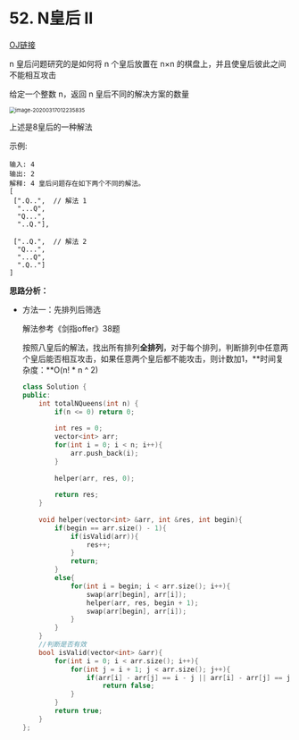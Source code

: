 # 52. N皇后 II

[OJ链接](https://leetcode.com/problems/n-queens-ii/description/)

n 皇后问题研究的是如何将 n 个皇后放置在 n×n 的棋盘上，并且使皇后彼此之间不能相互攻击

给定一个整数 n，返回 n 皇后不同的解决方案的数量

<img src="../../cpp-note/cpp-note/pics/image-20200317012235835.png" alt="image-20200317012235835" style="zoom:67%;" />

上述是8皇后的一种解法

示例:

```
输入: 4
输出: 2
解释: 4 皇后问题存在如下两个不同的解法。
[
 [".Q..",  // 解法 1
  "...Q",
  "Q...",
  "..Q."],

 ["..Q.",  // 解法 2
  "Q...",
  "...Q",
  ".Q.."]
]
```

**思路分析：**

- 方法一：先排列后筛选

  解法参考《剑指offer》38题

  按照八皇后的解法，找出所有排列**全排列**，对于每个排列，判断排列中任意两个皇后能否相互攻击，如果任意两个皇后都不能攻击，则计数加1，**时间复杂度：**O(n! * n ^ 2)
  
  ```c++
  class Solution {
  public:
      int totalNQueens(int n) {
          if(n <= 0) return 0;
          
          int res = 0;
          vector<int> arr;
          for(int i = 0; i < n; i++){
              arr.push_back(i);
          }
          
          helper(arr, res, 0);
          
          return res;
      }
      
      void helper(vector<int> &arr, int &res, int begin){
          if(begin == arr.size() - 1){
              if(isValid(arr)){
                  res++;
              }
              return;
          }
          else{
              for(int i = begin; i < arr.size(); i++){
                  swap(arr[begin], arr[i]);
                  helper(arr, res, begin + 1);
                  swap(arr[begin], arr[i]);
              }
          }
      }
      //判断是否有效
      bool isValid(vector<int> &arr){
          for(int i = 0; i < arr.size(); i++){
              for(int j = i + 1; j < arr.size(); j++){
                  if(arr[i] - arr[j] == i - j || arr[i] - arr[j] == j - i)
                      return false;
              }
          }
          return true;
      }
  };
  ```
  
  
  
  